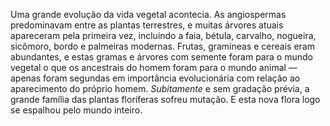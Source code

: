 ﻿Uma grande evolução da vida vegetal acontecia. As angiospermas predominavam entre as plantas terrestres, e muitas árvores atuais apareceram pela primeira vez, incluindo a faia, bétula, carvalho, nogueira, sicômoro, bordo e palmeiras modernas. Frutas, gramíneas e cereais eram abundantes, e estas gramas e árvores com semente foram para o mundo vegetal o que os ancestrais do homem foram para o mundo animal — apenas foram segundas em importância evolucionária com relação ao aparecimento do próprio homem. *Subitamente* e sem gradação prévia, a grande família das plantas floríferas sofreu mutação. E esta nova flora logo se espalhou pelo mundo inteiro.